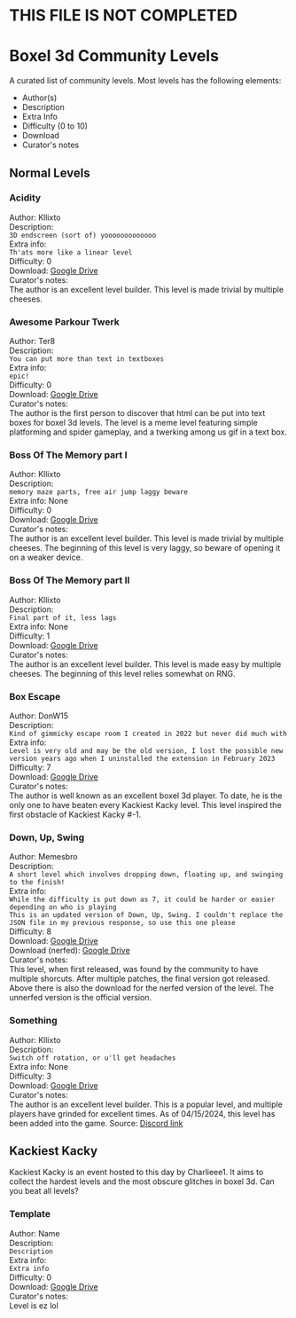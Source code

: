 # THIS FILE IS NOT COMPLETED
# Boxel 3d Community Levels
A curated list of community levels. Most levels has the following elements:
- Author(s)
- Description
- Extra Info
- Difficulty (0 to 10)
- Download
- Curator's notes
## Normal Levels
### Acidity
Author: Kllixto  
Description:  
```3D endscreen (sort of) yooooooooooooo```  
Extra info:  
```Th'ats more like a linear level```  
Difficulty: 0  
Download: [Google Drive](https://drive.google.com/open?id=1Qas3IVHQMV7iMscNWfN1p4wr8OswMO3i)  
Curator's notes:  
The author is an excellent level builder. This level is made trivial by multiple cheeses.
### Awesome Parkour Twerk
Author: Ter8  
Description:  
```You can put more than text in textboxes```  
Extra info:  
```epic!```  
Difficulty: 0  
Download: [Google Drive](https://drive.google.com/open?id=1zYU_1t1RGcRJ9ynmHLtm7nYdvYcT7TbQ)  
Curator's notes:  
The author is the first person to discover that html can be put into text boxes for boxel 3d levels. The level is a meme level featuring simple platforming and spider gameplay, and a twerking among us gif in a text box.
### Boss Of The Memory part I
Author: Kllixto  
Description:  
```memory maze parts, free air jump laggy beware```  
Extra info: None  
Difficulty: 0  
Download: [Google Drive](https://drive.google.com/open?id=1hgA0SfDf0TnvKqCbPN7GShrPcofCIumq)  
Curator's notes:  
The author is an excellent level builder. This level is made trivial by multiple cheeses. The beginning of this level is very laggy, so beware of opening it on a weaker device.
### Boss Of The Memory part II
Author: Kllixto  
Description:  
```Final part of it, less lags```  
Extra info: None  
Difficulty: 1  
Download: [Google Drive](https://drive.google.com/open?id=1RxwD3Y4zpruxFEZHyj9lID4maXIE4BTk)  
Curator's notes:  
The author is an excellent level builder. This level is made easy by multiple cheeses. The beginning of this level relies somewhat on RNG.
### Box Escape
Author: DonW15  
Description:  
```Kind of gimmicky escape room I created in 2022 but never did much with```  
Extra info:  
```Level is very old and may be the old version, I lost the possible new version years ago when I uninstalled the extension in February 2023```  
Difficulty: 7  
Download: [Google Drive](https://drive.google.com/open?id=17uk5rAwOl5-dejIG63nPn-VtukO2gPBg)  
Curator's notes:  
The author is well known as an excellent boxel 3d player. To date, he is the only one to have beaten every Kackiest Kacky level. This level inspired the first obstacle of Kackiest Kacky #-1.
### Down, Up, Swing
Author: Memesbro  
Description:  
```A short level which involves dropping down, floating up, and swinging to the finish!```  
Extra info:  
```While the difficulty is put down as 7, it could be harder or easier depending on who is playing```  
```This is an updated version of Down, Up, Swing. I couldn't replace the JSON file in my previous response, so use this one please```  
Difficulty: 8  
Download: [Google Drive](https://drive.google.com/open?id=1_rDZwKhuTjDjxvrgV15p_3sPdX27OcZz)  
Download (nerfed): [Google Drive](https://drive.google.com/open?id=1c94oA7rky224YJP95CsMCDnMaSb89qPk)  
Curator's notes:  
This level, when first released, was found by the community to have multiple shorcuts. After multiple patches, the final version got released. Above there is also the download for the nerfed version of the level. The unnerfed version is the official version.
### Something
Author: Kllixto  
Description:  
```Switch off rotation, or u'll get headaches```  
Extra info: None  
Difficulty: 3  
Download: [Google Drive](https://drive.google.com/open?id=1E7YHlgRkM-XJqrJJcLH-UZzyahLdzn5W)  
Curator's notes:  
The author is an excellent level builder. This is a popular level, and multiple players have grinded for excellent times. As of 04/15/2024, this level has been added into the game. Source: [Discord link](https://discord.com/channels/855086881778827294/933865169182949417/1229450908946137239)

## Kackiest Kacky
Kackiest Kacky is an event hosted to this day by Charlieee1. It aims to collect the hardest levels and the most obscure glitches in boxel 3d. Can you beat all levels?


### Template
Author: Name  
Description:  
```Description```  
Extra info:  
```Extra info```  
Difficulty: 0  
Download: [Google Drive]()  
Curator's notes:  
Level is ez lol
